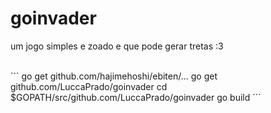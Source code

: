 # goinvader
um jogo simples e zoado e que pode gerar tretas :3

<br />
```
go get github.com/hajimehoshi/ebiten/...
go get github.com/LuccaPrado/goinvader
cd $GOPATH/src/github.com/LuccaPrado/goinvader
go build
´´´
